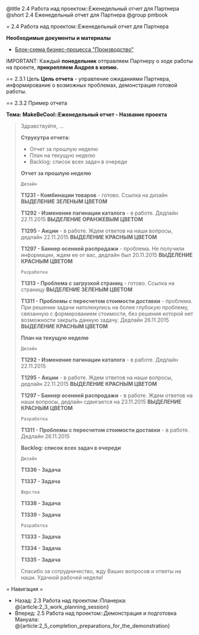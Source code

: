 @title 2.4 Работа над проектом::Еженедельный отчет для Партнера
@short 2.4 Еженедельный отчет для Партнера
@group pmbook

= 2.4 Работа над проектом::Еженедельный отчет для Партнера

**Необходимые документы и материалы**
- [Блок-схема бизнес-процесса "Производство"](https://dl.dropboxusercontent.com/u/9235556/makebecool/businesDiagramm/%D0%91%D0%B8%D0%B7%D0%BD%D0%B5%D1%81%20%D0%9F%D1%80%D0%BE%D1%86%D0%B5%D1%81%D1%81%20-%20%D0%9F%D1%80%D0%BE%D0%B8%D0%B7%D0%B2%D0%BE%D0%B4%D1%81%D1%82%D0%B2%D0%BE.html)

IMPORTANT: Каждый **понедельник** отправляем Партнеру о ходе работы на проекте, **прикрепляем Андрея в копию.**

== 2.3.1 Цель
**Цель отчета** - управление ожиданиями Партнера, информирование о возможных проблемах, демонстрация готовой работы.

== 2.3.2 Пример отчета

**Тема: MakeBeCool::Еженедельный отчет - Название проекта**

> Здравствуйте, ...
>
> **Струкутра отчета:**
> - Отчет за прошлую неделю
> - План на текущую неделю
> - Backlog: список всех задач в очереди
>
>
>
> **Отчет за прошлую неделю**
>
> `Дизайн`
>
> **Т1231 - Комбинации товаров** - готово. Ссылка на дизайн **ВЫДЕЛЕНИЕ ЗЕЛЕНЫМ ЦВЕТОМ**
>
> **Т1292 - Изменение пагинации каталога** - в работе. Дедлайн 22.11.2015 **ВЫДЕЛЕНИЕ ОРАНЖЕВЫМ ЦВЕТОМ**
>
> **Т1295 - Акции** - в работе. Ждем ответов на наши вопросы, дедлайн 22.11.2015 **ВЫДЕЛЕНИЕ КРАСНЫМ ЦВЕТОМ**
>
> **Т1297 - Баннер осенней распродажи** - проблема. Не получили информации, ждем ее от вас, дедлайн был 20.11.2015 **ВЫДЕЛЕНИЕ КРАСНЫМ ЦВЕТОМ**
>
> `Разработка`
>
> **Т1313 - Проблема с загрузкой страниц** - готово. Ссылка на страницу **ВЫДЕЛЕНИЕ ЗЕЛЕНЫМ ЦВЕТОМ**
>
> **Т1311 - Проблемы с пересчетом стоимости доставки** - проблема. При решении задачи натолкнулись на более глубокую проблему, связанную с формированием стоимости, без решения которой
> нет возможности закрыть данную задачу. Дедлайн 26.11.2015 **ВЫДЕЛЕНИЕ КРАСНЫМ ЦВЕТОМ**
>
>
>
> **План на текущую неделю**
>
> `Дизайн`
>
> **Т1292 - Изменение пагинации каталога** - в работе. Дедлайн 22.11.2015
>
> **Т1295 - Акции** - в работе. Ждем ответов на наши вопросы, дедлайн 22.11.2015 **ВЫДЕЛЕНИЕ КРАСНЫМ ЦВЕТОМ**
>
> **Т1297 - Баннер осенней распродажи** - в работе. Ждем ответов на наши вопросы, дедлайн сдвигается на 23.11.2015 **ВЫДЕЛЕНИЕ КРАСНЫМ ЦВЕТОМ**
>
> `Разработка`
>
> **Т1311 - Проблемы с пересчетом стоимости доставки** - в работе. Дедлайн 26.11.2015
>
>
>
> **Backlog: список всех задач в очереди**
>
> `Дизайн`
>
> **Т1336 - Задача**
>
> **Т1337 - Задача**
>
> `Верстка`
>
> **Т1338 - Задача**
>
> **Т1339 - Задача**
>
> `Разработка`
>
> **Т1333 - Задача**
>
> **Т1334 - Задача**
>
> **Т1335 - Задача**
>
> Спасибо за сотрудничество, жду Ваших вопросов и ответы на наши.
> Удачной рабочей недели!


= Навигация =
- Назад: 2.3 Работа над проектом::Планерка: @{article:2_3_work_planning_session}
- Вперед: 2.5 Работа над проектом::Демонстрация и подготовка Мануала: @{article:2_5_completion_preparations_for_the_demonstration}